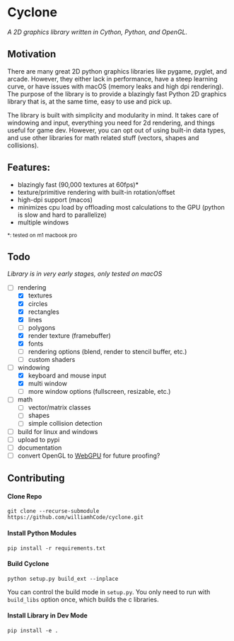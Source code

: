 # Cyclone
_A 2D graphics library written in Cython, Python, and OpenGL._

## Motivation
There are many great 2D python graphics libraries like pygame, pyglet, and arcade. However, they either lack in performance, have a steep learning curve, or have issues with macOS (memory leaks and high dpi rendering).
The purpose of the library is to provide a blazingly fast Python 2D graphics library that is, at the same time, easy to use and pick up. 

The library is built with simplicity and modularity in mind. It takes care of windowing and input, everything you need for 2d rendering, and things useful for game dev. However, you can opt out of using built-in data types, and use other libraries for math related stuff (vectors, shapes and collisions).

## Features: 
- blazingly fast (90,000 textures at 60fps)*
- texture/primitive rendering with built-in rotation/offset
- high-dpi support (macos)
- minimizes cpu load by offloading most calculations to the GPU (python is slow and hard to parallelize)
- multiple windows

<sub>*: tested on m1 macbook pro

## Todo
_Library is in very early stages, only tested on macOS_
- [ ] rendering
  - [x] textures
  - [x] circles
  - [x] rectangles
  - [x] lines
  - [ ] polygons
  - [x] render texture (framebuffer)
  - [x] fonts
  - [ ] rendering options (blend, render to stencil buffer, etc.)
  - [ ] custom shaders
- [ ] windowing
  - [x] keyboard and mouse input
  - [x] multi window
  - [ ] more window options (fullscreen, resizable, etc.)
- [ ] math
  - [ ] vector/matrix classes
  - [ ] shapes
  - [ ] simple collision detection
- [ ] build for linux and windows
- [ ] upload to pypi
- [ ] documentation
- [ ] convert OpenGL to [WebGPU](https://github.com/gfx-rs/wgpu-native) for future proofing?

## Contributing

#### Clone Repo
```
git clone --recurse-submodule https://github.com/williamhCode/cyclone.git
```

#### Install Python Modules
```
pip install -r requirements.txt
```

#### Build Cyclone
```
python setup.py build_ext --inplace
```
You can control the build mode in `setup.py`. You only need to run with `build_libs` option once, which builds the c libraries.

#### Install Library in Dev Mode
```
pip install -e .
```
